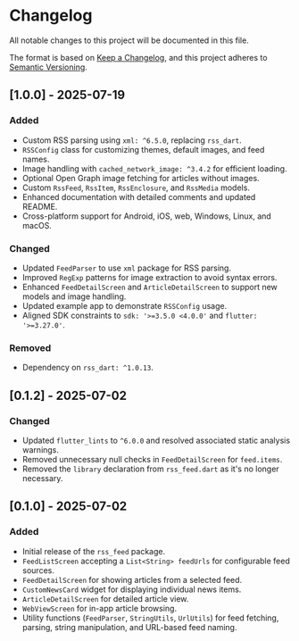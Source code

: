 # Changelog

All notable changes to this project will be documented in this file.

The format is based on [Keep a Changelog](https://keepachangelog.com/en/1.0.0/), and this project adheres to [Semantic Versioning](https://semver.org/spec/v2.0.0.html).

## [1.0.0] - 2025-07-19

### Added
- Custom RSS parsing using `xml: ^6.5.0`, replacing `rss_dart`.
- `RSSConfig` class for customizing themes, default images, and feed names.
- Image handling with `cached_network_image: ^3.4.2` for efficient loading.
- Optional Open Graph image fetching for articles without images.
- Custom `RssFeed`, `RssItem`, `RssEnclosure`, and `RssMedia` models.
- Enhanced documentation with detailed comments and updated README.
- Cross-platform support for Android, iOS, web, Windows, Linux, and macOS.

### Changed
- Updated `FeedParser` to use `xml` package for RSS parsing.
- Improved `RegExp` patterns for image extraction to avoid syntax errors.
- Enhanced `FeedDetailScreen` and `ArticleDetailScreen` to support new models and image handling.
- Updated example app to demonstrate `RSSConfig` usage.
- Aligned SDK constraints to `sdk: '>=3.5.0 <4.0.0'` and `flutter: '>=3.27.0'`.

### Removed
- Dependency on `rss_dart: ^1.0.13`.

## [0.1.2] - 2025-07-02

### Changed
- Updated `flutter_lints` to `^6.0.0` and resolved associated static analysis warnings.
- Removed unnecessary null checks in `FeedDetailScreen` for `feed.items`.
- Removed the `library` declaration from `rss_feed.dart` as it's no longer necessary.

## [0.1.0] - 2025-07-02

### Added
- Initial release of the `rss_feed` package.
- `FeedListScreen` accepting a `List<String> feedUrls` for configurable feed sources.
- `FeedDetailScreen` for showing articles from a selected feed.
- `CustomNewsCard` widget for displaying individual news items.
- `ArticleDetailScreen` for detailed article view.
- `WebViewScreen` for in-app article browsing.
- Utility functions (`FeedParser`, `StringUtils`, `UrlUtils`) for feed fetching, parsing, string manipulation, and URL-based feed naming.
